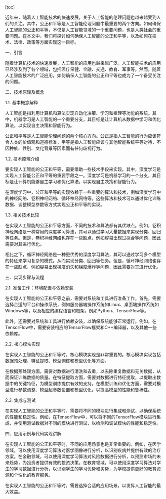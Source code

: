 
[toc]                    
                
                
近年来，随着人工智能技术的快速发展，关于人工智能的伦理问题也越来越受到人们的关注。其中，公正和平等是人工智能伦理问题中最重要的两个方向。如何确保人工智能的公正和平等，不仅是人工智能领域的一个重要问题，也是人类社会的重要问题。在本文中，我们将探讨如何确保人工智能的公正和平等，以及如何在技术、法律、政策等方面实现这一目标。

一、引言

随着计算机技术的快速发展，人工智能的应用也越来越广泛。人工智能技术的应用已经涉及到了各个领域，包括医疗保健、金融、交通、教育、军事等。然而，随着人工智能技术的广泛应用，如何确保人工智能的公正和平等也成为了一个备受关注的问题。

二、技术原理及概念

1.1. 基本概念解释

人工智能是指利用计算机和算法实现自动化决策、学习和推理等功能的系统。其中，机器学习是人工智能的一个重要分支，其目标是让计算机从数据中学习和优化算法，以实现自主决策和智能行为。

公正和平等是人工智能伦理问题的两个核心方向。公正是指人工智能的行为应该符合人类的价值观和道德标准，平等是指人工智能应该与其他智能系统平等对待，不因种族、性别、文化背景等因素而有任何歧视行为。

1.2. 技术原理介绍

要实现人工智能的公正和平等，需要借助一些技术手段来实现。其中，深度学习是实现人工智能公正和平等的重要手段之一。深度学习是机器学习的一个分支，其目标是让计算机能够自主学习和优化算法，以实现自主决策和智能行为。

在深度学习中，公正和平等的实现依赖于一些重要的算法和技术，例如深度学习中的神经网络、卷积神经网络、循环神经网络等。这些算法和技术可以通过优化训练数据、调整模型参数等方式实现公正和平等的实现。

1.3. 相关技术比较

在实现人工智能的公正和平等方面，不同的技术和算法都有其优缺点。例如，卷积神经网络是一种常用的深度学习算法，其可以通过学习大量数据来实现分类、回归等任务。但是，卷积神经网络也存在一些缺点，例如容易出现过拟合等问题，因此需要对其进行优化。

相比之下，循环神经网络是一种更优秀的深度学习算法，其可以通过学习多个模型的特征来学习复杂的模式，从而实现分类、回归等任务。但是，循环神经网络也存在一些缺点，例如容易出现梯度消失和梯度爆炸等问题，因此需要对其进行优化。

三、实现步骤与流程

2.1. 准备工作：环境配置与依赖安装

在实现人工智能的公正和平等之前，需要对系统和工具进行准备工作。首先，需要选择合适的平台和操作系统，例如服务器端操作系统如Linux、桌面端操作系统如Windows等，以及相应的编程语言和框架，例如Python、TensorFlow等。

此外，还需要对系统和工具进行依赖安装，以确保系统能够正常运行。例如，在TensorFlow中，需要安装相应的TensorFlow框架和C++编译器，以及其他一些依赖库。

2.2. 核心模块实现

在实现人工智能的公正和平等时，核心模块实现是非常重要的。核心模块实现包括数据预处理、特征提取、模型训练和模型优化等方面。

在数据预处理方面，需要对数据进行清洗和去重，以去除重复数据和无关数据，从而保证训练数据的质量。在特征提取方面，需要对数据进行特征提取，以提取出数据中的关键特征，为模型训练提供有效的支持。在模型训练和优化方面，需要对模型进行参数调整、模型超参数设置和模型优化，以提高模型的性能和鲁棒性。

2.3. 集成与测试

在实现人工智能的公正和平等时，需要将不同的模块进行集成和测试，以确保系统的性能和稳定性。例如，在TensorFlow中，可以将不同的TensorFlow模块进行集成，并使用测试数据对不同的模块进行测试，以检测和调试模块的性能和稳定性。

四、应用示例与代码实现讲解

在实现人工智能的公正和平等时，不同的应用场景也是非常重要的。例如，在医学领域，可以使用深度学习算法对医学图像进行分析，以识别疾病并提供有效的治疗方案。在金融领域，可以使用深度学习算法对风险数据进行分析，以预测市场的未来趋势，为投资者提供有效的投资决策。在教育领域，可以使用深度学习算法对学生的学习数据进行分析，以识别学生的学习优势和劣势，为学校提供更好的教育资源和个性化的教育服务。

在实现人工智能的公正和平等时，需要选择合适的应用场景，以发挥人工智能的最大效益。

